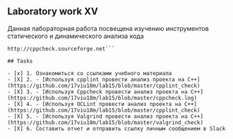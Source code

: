 ## Laboratory work XV


Данная лабораторная работа посвещена изучению инструментов статического и динамического анализа кода
```Code Analytics
http://cppcheck.sourceforge.net```

## Tasks

- [x] 1. Ознакомиться со ссылками учебного материала      
- [X] 2. - [Используя cpplint провести анализ проекта на C++](https://github.com/17viu18m/lab15/blob/master/cpplint_check)
- [X] 3. - [Используя Cppcheck провести анализ проекта на C++](https://github.com/17viu18m/lab15/blob/master/cppcheck.log)
- [X] 4. - [Используя OCLint провести анализ проекта на C++](https://github.com/17viu18m/lab15/blob/master/cpplint_check)
- [X] 5. - [Используя Valgrind провести анализ проекта на C++](https://github.com/17viu18m/lab15/blob/master/valgrind_check)
- [X] 6. Составить отчет и отправить ссылку личным сообщением в Slack 


